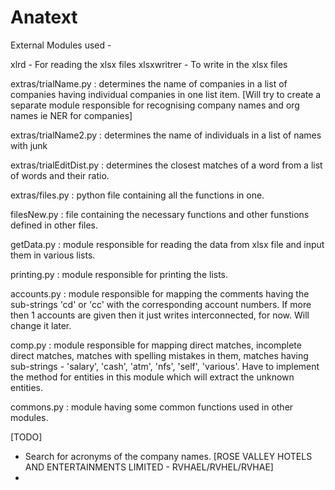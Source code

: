 Anatext
=======

External Modules used - 

xlrd - For reading the xlsx files
xlsxwritrer - To write in the xlsx files

extras/trialName.py : determines the name of companies in a list of companies having individual companies in one list item. [Will try to create a separate module responsible for recognising company names and org names ie NER for companies]

extras/trialName2.py : determines the name of individuals in a list of names with junk

extras/trialEditDist.py : determines the closest matches of a word from a list of words and their ratio.

extras/files.py : python file containing all the functions in one.

filesNew.py : file containing the necessary functions and other funstions defined in other files.

getData.py : module responsible for reading the data from xlsx file and input them in various lists.

printing.py : module responsible for printing the lists.

accounts.py : module responsible for mapping the comments having the sub-strings 'cd' or 'cc' with the corresponding account numbers. If more then 1 accounts are given then it just writes interconnected, for now. Will change it later.

comp.py : module responsible for mapping direct matches, incomplete direct matches, matches with spelling mistakes in them, matches having sub-strings - 'salary', 'cash', 'atm', 'nfs', 'self', 'various'. Have to implement the method for entities in this module which will extract the unknown entities.

commons.py : module having some common functions used in other modules.



[TODO]

- Search for acronyms of the company names. [ROSE VALLEY HOTELS AND ENTERTAINMENTS LIMITED - RVHAEL/RVHEL/RVHAE]
- 